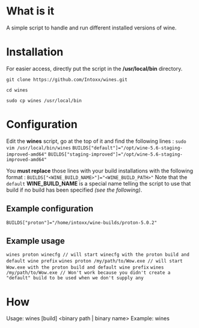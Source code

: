 # What is it
A simple script to handle and run different installed versions of wine.

# Installation
For easier access, directly put the script in the **/usr/local/bin** directory.

```
git clone https://github.com/Intoxx/wines.git
```
```
cd wines
```
```
sudo cp wines /usr/local/bin
```

# Configuration
Edit the **wines** script, go at the top of it and find the following lines :
```sudo vim /usr/local/bin/wines```
`BUILDS["default"]="/opt/wine-5.6-staging-improved-amd64"`
`BUILDS["staging-improved"]="/opt/wine-5.6-staging-improved-amd64"`

You **must replace** those lines with your build installations with the following format : `BUILDS["<WINE_BUILD_NAME>"]="<WINE_BUILD_PATH>"`
Note that the `default` **WINE_BUILD_NAME** is a special name telling the script to use that build if no build has been specified *(see the following)*.

## Example configuration
`BUILDS["proton"]="/home/intoxx/wine-builds/proton-5.0.2"`

## Example usage
`wines proton winecfg // will start winecfg with the proton build and default wine prefix`
`wines proton /my/path/to/Wow.exe // will start Wow.exe with the proton build and default wine prefix`
`wines /my/path/to/Wow.exe // Won't work because you didn't create a "default" build to be used when we don't supply any`


# How
Usage: wines [build] <binary path | binary name>
Example: wines 
